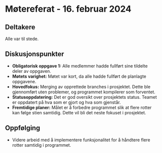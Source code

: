 # Møtereferat - 16. februar 2024

## Deltakere
Alle var til stede.

## Diskusjonspunkter
- **Obligatorisk oppgave 1:** Alle medlemmer hadde fullført sine tildelte deler av oppgaven.
- **Møtets varighet:** Møtet var kort, da alle hadde fullført de planlagte oppgavene.
- **Hovedfokus:** Merging av opprettede branches i prosjektet. Dette ble gjennomført uten problemer, og programmet kompilerer som forventet.
- **Statusoppdatering:** Det er god oversikt over prosjektets status. Teamet er oppdatert på hva som er gjort og hva som gjenstår.
- **Fremtidige planer:** Målet er å forbedre programmet slik at flere rotter kan følge stien samtidig. Dette vil bli det neste fokuset i prosjektet.

## Oppfølging
- Videre arbeid med å implementere funksjonalitet for å håndtere flere rotter samtidig i programmet.
